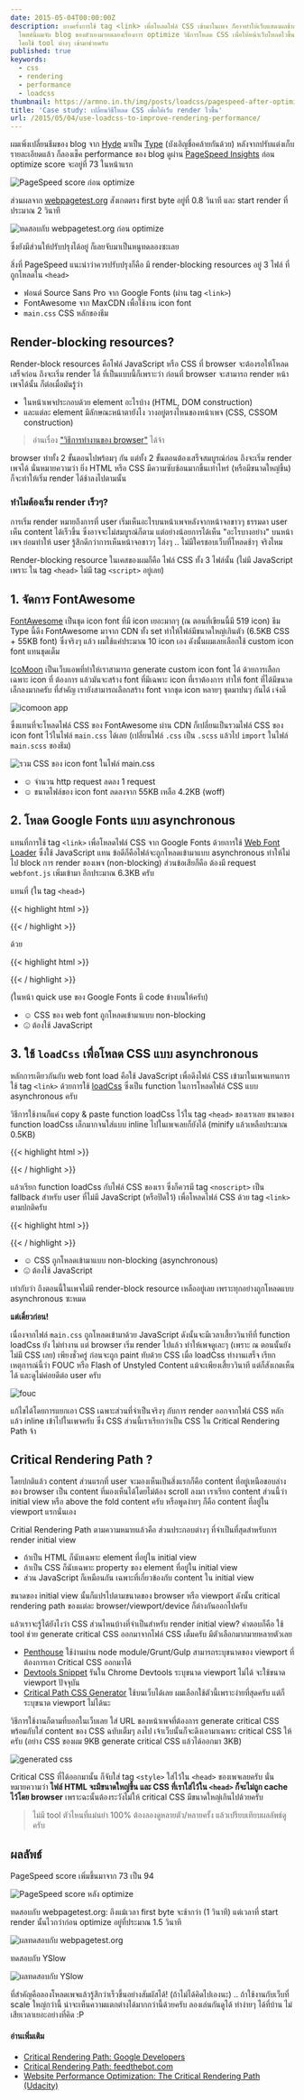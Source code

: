 ```yaml
---
date: 2015-05-04T00:00:00Z
description: บางครั้งการใช้ tag <link> เพื่อโหลดไฟล์ CSS เข้ามาในเพจ ก็อาจทำให้เว็บแสดงผลช้ากว่าที่ควรจะเป็นได้
  โพสต์นี้ผมจับ blog ของตัวเองมาทดลองเรื่องการ optimize วิธีการโหลด CSS เพื่อให้หน้าเว็บโหลดไวขึ้น
  โดยใช้ tool ต่างๆ เข้ามาช่วยครับ
published: true
keywords:
  - css
  - rendering
  - performance
  - loadcss
thumbnail: https://armno.in.th/img/posts/loadcss/pagespeed-after-optimize.png
title: 'Case study: เปลี่ยนวิธีโหลด CSS เพื่อให้เว็บ render ไวขึ้น'
url: /2015/05/04/use-loadcss-to-improve-rendering-performance/
---
```


ผมเพิ่งเปลี่ยนธีมของ blog จาก [Hyde][hyde-link] มาเป็น [Type][type-link] (บังเอิญชื่อคล้ายกันด้วย) หลังจากปรับแต่งเก็บรายละเอียดแล้ว
ก็ลองเช็ค performance ของ blog ดูผ่าน [PageSpeed Insights][pagespeed] ก่อน optimize score จะอยู่ที่ 73 ในหน้าแรก

![PageSpeed score ก่อน optimize](/img/posts/loadcss/before-optimize.png)

ส่วนผลจาก [webpagetest.org][webpagetest] สังเกตตรง first byte อยู่ที่ 0.8 วินาที และ start render ที่ประมาณ 2 วินาที

![ทดสอบกับ webpagetest.org ก่อน optimize](/img/posts/loadcss/webpagetest-before.png)

ซึ่งยังมีส่วนให้ปรับปรุงได้อยู่ ก็เลยจับมาเป็นหนูทดลองซะเลย

สิ่งที่ PageSpeed แนะนำว่าควรปรับปรุงก็คือ มี render-blocking resources อยู่ 3 ไฟล์ ที่ถูกโหลดใน `<head>`

- ฟอนต์ Source Sans Pro จาก Google Fonts (ผ่าน tag `<link>`)
- FontAwesome จาก MaxCDN เพื่อใช้งาน icon font
- `main.css` CSS หลักของธีม

## Render-blocking resources?

Render-block resources คือไฟล์ JavaScript หรือ CSS ที่ browser จะต้องรอให้โหลดเสร็จก่อน
ถึงจะเริ่ม render ได้ ที่เป็นแบบนี้ก็เพราะว่า ก่อนที่ browser จะสามารถ render หน้าเพจได้นั้น
ก็ต่อเมื่อมันรู้ว่า

- ในหน้าเพจประกอบด้วย element อะไรบ้าง (HTML, DOM construction)
- และแต่ละ element มีลักษณะหน้าตายังไง วางอยู่ตรงไหนของหน้าเพจ (CSS, CSSOM construction)

> อ่านเรื่อง ["วิธีการทำงานของ browser"](https://armno.in.th/2016/01/28/how-web-browsers-work) ได้จ้า

browser ทำทั้ง 2 ขั้นตอนไปพร้อมๆ กัน แต่ทั้ง 2 ขั้นตอนต้องเสร็จสมบูรณ์ก่อน ถึงจะเริ่ม render เพจได้
นั่นหมายความว่า ยิ่ง HTML หรือ CSS มีความซับซ้อนมากขึ้นเท่าไหร่ (หรือมีขนาดใหญ่ขึ้น)
ก็จะทำให้เริ่ม render ได้ช้าลงไปตามนั้น

### ทำไมต้องเริ่ม render เร็วๆ?

การเริ่ม render หมายถึงการที่ user เริ่มเห็นอะไรบนหน้าเพจหลังจากหน้าจอขาวๆ ธรรมดา
user เห็น content ได้เร็วขึ้น ซึ่งอาจจะไม่สมบูรณ์ก็ตาม แต่อย่างน้อยการได้เห็น "อะไรบางอย่าง"
บนหน้าเพจ ย่อมทำให้ user รู้สึกดีกว่าการเห็นหน้าจอขาวๆ โล่งๆ .. ไม่มีใครชอบเว็บที่โหลดช้าๆ จริงไหม

Render-blocking resource ในเคสของผมก็คือ ไฟล์ CSS ทั้ง 3 ไฟล์นั้น (ไม่มี JavaScript เพราะ
ใน tag `<head>` ไม่มี tag `<script>` อยู่เลย)

## 1. จัดการ FontAwesome

[FontAwesome][fontawesome] เป็นชุด icon font ที่มี icon เยอะมากๆ (ณ ตอนที่เขียนนี้มี 519 icon) ธีม Type นี้ดึง
FontAwesome มาจาก CDN ทั้ง set ทำให้ไฟล์มีขนาดใหญ่เกินตัว (6.5KB CSS + 55KB font) ซึ่งจริงๆ แล้ว
ผมใช้แค่ประมาณ 10 icon เอง ดังนั้นผมเลยเลือกใช้ custom icon font แทนชุดเต็ม

[IcoMoon][icomoon] เป็นเว็บแอพที่ทำให้เราสามารถ generate custom icon font ได้ ด้วยการเลือกเฉพาะ icon ที่
ต้องการ แล้วมันจะสร้าง font ที่มีเฉพาะ icon ที่เราต้องการ ทำให้ font ที่ได้มีขนาดเล็กลงมากครับ
ที่สำคัญ เรายังสามารถเลือกสร้าง font จากชุด icon หลายๆ ชุดมาปนๆ กันได้ เจ๋งดี

![icomoon app](/img/posts/loadcss/icomoon-app.png)

ซึ่งแทนที่จะโหลดไฟล์ CSS ของ FontAwesome ผ่าน CDN ก็เปลี่ยนเป็นรวมไฟล์ CSS ของ icon font
ไว้ในไฟล์ `main.css` ได้เลย (เปลี่ยนไฟล์ `.css` เป็น `.scss` แล้วไป `import` ในไฟล์ `main.scss`
ของธีม)

![รวม CSS ของ icon font ในไฟล์ main.css](/img/posts/loadcss/include-icon-font-css.png)

- ☺ จำนวน http request ลดลง 1 request
- ☺ ขนาดไฟล์ของ icon font ลดลงจาก 55KB เหลือ 4.2KB (woff)

## 2. โหลด Google Fonts แบบ asynchronous

แทนที่การใช้ tag `<link>` เพื่อโหลดไฟล์ CSS จาก Google Fonts ด้วยการใช้ [Web Font Loader][webfontloader]
ซึ่งใช้ JavaScript แทน ข้อดีก็คือไฟล์จะถูกโหลดเข้ามาแบบ asynchronous ทำให้ไม่ไป block การ
render ของเพจ (non-blocking) ส่วนข้อเสียก็คือ ต้องมี request `webfont.js` เพิ่มเข้ามา
อีกประมาณ 6.3KB ครับ

แทนที่ (ใน tag `<head>`)

{{< highlight html >}}
<link href='http://fonts.googleapis.com/css?family=Source+Sans+Pro:400,700,400italic,700italic' rel='stylesheet' type='text/css'>
{{< / highlight >}}

ด้วย

{{< highlight html >}}
<script>
  WebFontConfig = {
    google: {
      families: [
        'Source+Sans+Pro:400,700,400italic,700italic:latin'
      ]
    }
  };
  (function() {
    var wf = document.createElement('script');
    wf.src = ('https:' == document.location.protocol ? 'https' : 'http') +
      '://ajax.googleapis.com/ajax/libs/webfont/1/webfont.js';
    wf.type = 'text/javascript';
    wf.async = 'true';
    var s = document.getElementsByTagName('script')[0];
    s.parentNode.insertBefore(wf, s);
  })();
</script>
{{< / highlight >}}

(ในหน้า quick use ของ Google Fonts มี code ข้างบนให้ครับ)

- ☺ CSS ของ web font ถูกโหลดเข้ามาแบบ non-blocking
- ☹ ต้องใช้ JavaScript

## 3. ใช้ `loadCss` เพื่อโหลด CSS แบบ asynchronous

หลักการเดียวกันกับ web font load คือใช้ JavaScript เพื่อดึงไฟล์ CSS เข้ามาในเพจแทนการใช้
tag `<link>` ด้วยการใช้ [loadCss][loadcss] ซึ่งเป็น function ในการโหลดไฟล์ CSS แบบ asynchronous ครับ

วิธีการใช้งานก็แค่ copy &amp; paste function loadCss ไว้ใน tag `<head>` ของเราเลย
ขนาดของ function loadCss เล็กมากจนใส่แบบ inline ไปในเพจเลยก็ยังได้ (minify แล้วเหลือประมาณ 0.5KB)

{{< highlight html >}}
<!-- ใน <head> -->
<script>
  function loadCSS(e,n,o,t){"use strict";var d=window.document.createElement("link"),i=n||window.document.getElementsByTagName("script")[0],s=window.document.styleSheets;return d.rel="stylesheet",d.href=e,d.media="only x",t&&(d.onload=t),i.parentNode.insertBefore(d,i),d.onloadcssdefined=function(n){for(var o,t=0;t<s.length;t++)s[t].href&&s[t].href.indexOf(e)>-1&&(o=!0);o?n():setTimeout(function(){d.onloadcssdefined(n)})},d.onloadcssdefined(function(){d.media=o||"all"}),d}
</script>
{{< / highlight >}}

แล้วเรียก function loadCss กับไฟล์ CSS ของเรา ซึ่งก็ควรมี tag `<noscript>` เป็น fallback สำหรับ
user ที่ไม่มี JavaScript (หรือปิดไว้) เพื่อโหลดไฟล์ CSS ด้วย tag `<link>` ตามปกติครับ

{{< highlight html >}}
<!-- ใน <head> -->
<script>
  loadCSS('/css/main.css');
</script>
<noscript>
  <link rel="stylesheet" href="/css/main.css" media="all">
</noscript>
{{< / highlight >}}

- ☺ CSS ถูกโหลดเข้ามาแบบ non-blocking (asynchronous)
- ☹ ต้องใช้ JavaScript

เท่ากับว่า ถึงตอนนี้ในเพจไม่มี render-block resource เหลืออยู่เลย เพราะทุกอย่างถูกโหลดแบบ
asynchronous ซะหมด

**แต่เดี๋ยวก่อน!**

เนื่องจากไฟล์ `main.css` ถูกโหลดเข้ามาด้วย JavaScript ดังนั้นจะมีเวลาเสี้ยววินาทีที่ function loadCss ยัง
ไม่ทำงาน แต่ browser เริ่ม render ไปแล้ว ทำให้เพจดูเละๆ (เพราะ ณ ตอนนั้นยังไม่มี CSS เลย)
เพียงชั่วครู่ ก่อนจะถูก paint ทับด้วย CSS เมื่อ loadCss ทำงานเสร็จ เรียกเหตุการณ์นี้ว่า FOUC
หรือ Flash of Unstyled Content แม้จะเพียงเสี้ยววินาที แต่ก็สังเกตเห็นได้ และดูไม่ค่อยดีต่อ user ครับ

![fouc](/img/posts/loadcss/unstyled-content.png)

แก้ไขได้โดยการแยกเอา CSS เฉพาะส่วนที่จำเป็นจริงๆ กับการ render ออกจากไฟล์ CSS หลัก
แล้ว inline เข้าไปในเพจครับ ซึ่ง CSS ส่วนนี้เราเรียกว่าเป็น CSS ใน Critical Rendering Path จ้า

## Critical Rendering Path ?

โดยปกติแล้ว content ส่วนแรกที่ user จะมองเห็นเป็นสิ่งแรกก็คือ content ที่อยู่เหนือขอบล่างของ browser
เป็น content ที่มองเห็นได้โดยไม่ต้อง scroll ลงมา เราเรียก content ส่วนนี้ว่า initial view หรือ
above the fold content ครับ หรือพูดง่ายๆ ก็คือ content ที่อยู่ใน viewport แรกนั่นเอง

Critial Rendering Path ตามความหมายแล้วคือ ส่วนประกอบต่างๆ ที่จำเป็นที่สุดสำหรับการ render initial view

- ถ้าเป็น HTML ก็นับเฉพาะ element ที่อยู่ใน initial view
- ถ้าเป็น CSS ก็นับเฉพาะ property ของ element ที่อยู่ใน initial view
- ส่วน JavaScript ก็เหมือนกัน เฉพาะที่เกี่ยวข้องกับ content ใน initial view

ขนาดของ initial view นั้นก็แปรไปตามขนาดของ browser หรือ viewport ดังนั้น critical rendering path
ของแต่ละ browser/viewport/device ก็ต่างกันออกไปครับ

แล้วเราจะรู้ได้ยังไงว่า CSS ส่วนไหนบ้างที่จำเป็นสำหรับ render initial view? คำตอบก็คือ ใช้ tool ช่วย
generate critical CSS ออกมาจากไฟล์ CSS เต็มครับ มีตัวเลือกมากมายหลายตัวเลย

- [Penthouse][penthouse] ใช้ง่านผ่าน node module/Grunt/Gulp สามารถระบุขนาดของ viewport ที่ต้องการเอา Critical CSS ออกมาได้
- [Devtools Snippet][critical-css-snippet] รันใน Chrome Devtools ระบุขนาด viewport ไม่ได้ จะใช้ขนาด viewport ปัจจุบัน
- [Critical Path CSS Generator][generator] ใช้บนเว็บได้เลย ผมเลือกใช้ตัวนี้เพราะง่ายที่สุดครับ แต่ก็ระบุขนาด viewport ไม่ได้นะ

วิธีการใช้งานก็ตามที่บอกในเว็บเลย ใส่ URL ของหน้าเพจที่ต้องการ generate critical CSS พร้อมกับใส่
content ของ CSS ฉบับเต็มๆ ลงไป เจ้าเว็บนั้นก็จะดึงเอามาเฉพาะ critical CSS ให้ครับ (อย่าง CSS ของผม 9KB generate critical CSS แล้วได้ออกมา 3KB)

![generated css](/img/posts/loadcss/generated-critical-css.png)

Critical CSS ที่ได้ออกมานั้น ก็จับใส่ tag `<style>` ใส่ไว้ใน `<head>` ของเพจเลยครับ นั่นหมายความว่า **ไฟล์ HTML จะมีขนาดใหญ่ขึ้น
และ CSS ที่เราใส่ไว้ใน `<head>` ก็จะไม่ถูก cache ไว้โดย browser** เพราะฉะนั้นต้องระวังไม่ให้ critical CSS มีขนาดใหญ่เกินไปด้วยครับ

> ไม่มี tool ตัวไหนที่แม่นยำ 100% ต้องลองดูหลายตัว/หลายครั้ง แล้วเปรียบเทียบผลลัพธ์ดูครับ

## ผลลัพธ์

PageSpeed score เพิ่มขึ้นมาจาก 73 เป็น 94

![PageSpeed score หลัง optimize](/img/posts/loadcss/pagespeed-after-optimize.png)

ทดสอบกับ webpagetest.org: ถึงแม้เวลา first byte จะช้ากว่า (1 วินาที) แต่เวลาที่ start render นั้นไวกว่าก่อน optimize อยู่ที่ประมาณ 1.5 วินาที

![ผลทดสอบกับ webpagetest.org](/img/posts/loadcss/webpagetest-results.png)

ทดสอบกับ YSlow

![ผลทดสอบกับ YSlow](/img/posts/loadcss/yslow-results.png)

ที่สำคัญคือลองโหลดเพจแล้วรู้สึกว่าเร็วขึ้นอย่างสัมผัสได้! (ถ้าไม่ได้คิดไปเองนะ) .. ถ้าใช้งานกับเว็บที่ scale ใหญ่กว่านี้ น่าจะเห็นความแตกต่างได้มากกว่านี้ด้วยครับ ลองเล่นกันดูได้ ทำง่ายๆ ได้ที่บ้าน ไม่เสียเวลาเยอะอย่างที่คิด :P

#### อ่านเพิ่มเติม

- [Critical Rendering Path: Google Developers](https://developers.google.com/web/fundamentals/performance/critical-rendering-path/?hl=en)
- [Critical Rendering Path: feedthebot.com](https://www.feedthebot.com/pagespeed/critical-render-path.html)
- [Website Performance Optimization: The Critical Rendering Path (Udacity)](https://www.udacity.com/course/website-performance-optimization--ud884)

[hyde-link]: http://hyde.getpoole.com/ "Hyde"
[type-link]: https://rohanchandra.github.io/project/type/
[pagespeed]: https://developers.google.com/speed/pagespeed/insights/?url=https%3A%2F%2Farmno.github.io%2F
[webpagetest]: http://www.webpagetest.org/
[fontawesome]: http://fontawesome.io/
[icomoon]: https://icomoon.io/
[webfontloader]: https://github.com/typekit/webfontloader
[loadcss]: https://github.com/filamentgroup/loadCSS

[penthouse]: https://github.com/pocketjoso/penthouse
[critical-css-snippet]: https://gist.github.com/PaulKinlan/6284142
[generator]: http://jonassebastianohlsson.com/criticalpathcssgenerator/
